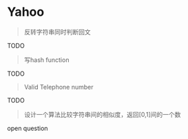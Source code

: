 # Yahoo

> 反转字符串同时判断回文

TODO

> 写hash function

TODO

> Valid Telephone number

TODO

> 设计一个算法比较字符串间的相似度，返回[0,1]间的一个数

open question
